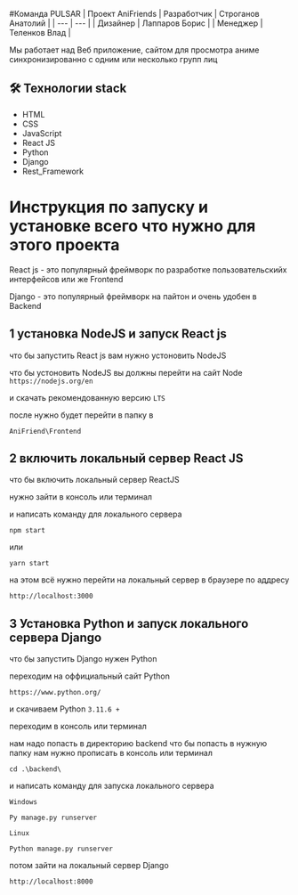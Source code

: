 #Команда PULSAR | Проект AniFriends
| Разработчик | Строганов Анатолий |
| --- | --- |
| Дизайнер | Лаппаров Борис |
| Менеджер | Теленков Влад |

Мы работает над Веб приложение, сайтом для просмотра аниме синхронизированно с одним или несколько групп лиц

## 🛠 Технологии stack 
- HTML
- CSS
- JavaScript
- React JS
- Python
- Django
- Rest_Framework
  
# Инструкция по запуску и установке всего что нужно для этого проекта 

React js - это популярный фреймворк по разработке пользовательскийх интерфейсов или же Frontend

Django - это популярный фреймворк на пайтон и очень удобен в Backend

## 1 установка NodeJS и запуск React js 

что бы запустить React js вам нужно устоновить NodeJS 

что бы устоновить NodeJS вы должны перейти на сайт Node `https://nodejs.org/en`

и скачать рекомендованную версию `LTS`

после нужно будет перейти в папку в 
```
AniFriend\Frontend
```

## 2 включить локальный сервер React JS

что бы включить локальный сервер ReactJS 

нужно зайти в консоль или терминал 

и написать команду для локального сервера
```
npm start
```
или 
```
yarn start
```

на этом всё нужно перейти на локальный сервер в браузере по аддресу 
```
http://localhost:3000
```

## 3 Установка Python и запуск локального сервера Django 

что бы запустить Django нужен Python

переходим на оффициальный сайт Python 
```
https://www.python.org/
```

и скачиваем Python `3.11.6 +`

переходим в консоль или терминал 

нам надо попасть в директорию backend что бы попасть в нужную папку нам нужно прописать в консоль или терминал

```
cd .\backend\
```

и написать команду для запуска локального сервера

`Windows`
```
Py manage.py runserver
```


`Linux`
```
Python manage.py runserver
```

потом зайти на локальный сервер Django

```
http://localhost:8000
```
